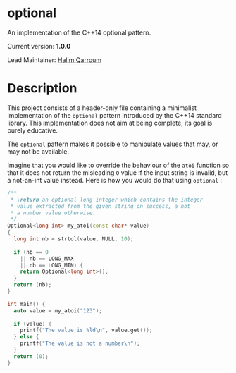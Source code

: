 # optional

An implementation of the C++14 optional pattern.

Current version: **1.0.0**

Lead Maintainer: [Halim Qarroum](mailto:hqm.post@gmail.com)

# Description

This project consists of a header-only file containing a minimalist implementation of the `optional` pattern introduced by the C++14 standard library. This implementation does not aim at being complete, its goal is purely educative.

The `optional` pattern makes it possible to manipulate values that may, or may not be available.

Imagine that you would like to override the behaviour of the `atoi` function so that it does not return the misleading `0` value if the input string is invalid, but a not-an-int value instead. Here is how you would do that using `optional` :

```c++
/**
 * \return an optional long integer which contains the integer
 * value extracted from the given string on success, a not
 * a number value otherwise.
 */
Optional<long int> my_atoi(const char* value)
{
  long int nb = strtol(value, NULL, 10);
  
  if (nb == 0
    || nb == LONG_MAX
    || nb == LONG_MIN) {
    return Optional<long int>();
  }
  return (nb);
}

int main() {
  auto value = my_atoi("123");
  
  if (value) {
    printf("The value is %ld\n", value.get());
  } else {
    printf("The value is not a number\n");
  }
  return (0);
}
```
